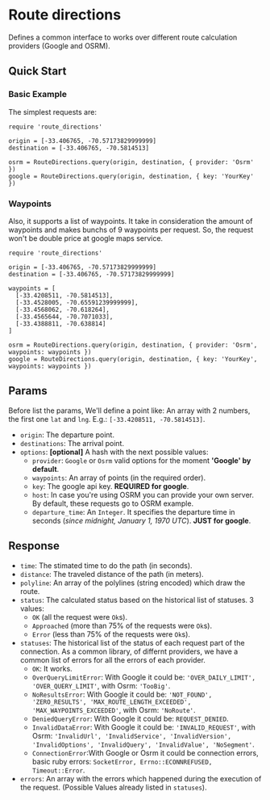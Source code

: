 # Route directions
Defines a common interface to works over different route calculation providers (Google and OSRM).

## Quick Start

### Basic Example
The simplest requests are:
```
require 'route_directions'

origin = [-33.406765, -70.57173829999999]
destination = [-33.406765, -70.5814513]

osrm = RouteDirections.query(origin, destination, { provider: 'Osrm' })
google = RouteDirections.query(origin, destination, { key: 'YourKey' })
```

### Waypoints
Also, it supports a list of waypoints. It take in consideration the amount of waypoints and makes bunchs of 9 waypoints per request. So, the request won't be double price at google maps service.
```
require 'route_directions'

origin = [-33.406765, -70.57173829999999]
destination = [-33.406765, -70.57173829999999]

waypoints = [
  [-33.4208511, -70.5814513],
  [-33.4528005, -70.65591239999999],
  [-33.4568062, -70.618264],
  [-33.4565644, -70.7071033],
  [-33.4388811, -70.638814]
]

osrm = RouteDirections.query(origin, destination, { provider: 'Osrm', waypoints: waypoints })
google = RouteDirections.query(origin, destination, { key: 'YourKey', waypoints: waypoints })
```

## Params
Before list the params, We'll define a point like: An array with 2 numbers, the first one `lat` and `lng`. E.g.: `[-33.4208511, -70.5814513]`.

- `origin`: The departure point.
- `destinations`: The arrival point.
- `options`: **[optional]** A hash with the next possible values:
  - `provider`: `Google` or `Osrm` valid options for the moment **'Google' by default**.
  - `waypoints`: An array of points (in the required order).
  - `key`: The google api key. **REQUIRED for google**.
  - `host`: In case you're using OSRM you can provide your own server. By default, these requests go to OSRM example.
  - `departure_time`: An `Integer`. It specifies the departure time in seconds (*since midnight, January 1, 1970 UTC*). **JUST for google**.
## Response
- `time`: The stimated time to do the path (in seconds).
- `distance`: The traveled distance of the path (in meters).
- `polyline`: An array of the polylines (string encoded) which draw the route.
- `status`: The calculated status based on the historical list of statuses. 3 values:
  - `OK` (all the request were `Ok`s).
  - `Approached` (more than 75% of the requests were `Ok`s).
  - `Error` (less than 75% of the requests were `Ok`s).
- `statuses`: The historical list of the status of each request part of the connection. As a common library, of differnt providers, we have a common list of errors for all the errors of each provider.
  - `OK`: It works.
  - `OverQueryLimitError`: With Google it could be: `'OVER_DAILY_LIMIT', 'OVER_QUERY_LIMIT'`, with Osrm: `'TooBig'`.
  - `NoResultsError`: With Google it could be: `'NOT_FOUND', 'ZERO_RESULTS', 'MAX_ROUTE_LENGTH_EXCEEDED', 'MAX_WAYPOINTS_EXCEEDED'`, with Osrm: `'NoRoute'`.
  - `DeniedQueryError`: With Google it could be: `REQUEST_DENIED`.
  - `InvalidDataError`: With Google it could be: `'INVALID_REQUEST'`, with Osrm: `'InvalidUrl', 'InvalidService', 'InvalidVersion', 'InvalidOptions', 'InvalidQuery', 'InvalidValue', 'NoSegment'`.
  - `ConnectionError`:With Google or Osrm it could be connection errors, basic ruby errors: `SocketError, Errno::ECONNREFUSED, Timeout::Error`.
- `errors`: An array with the errors which happened during the execution of the request. (Possible Values already listed in `statuses`).
